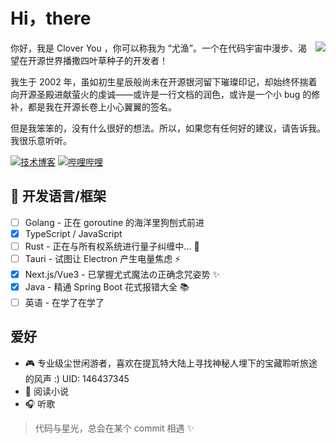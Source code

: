 # Hi，there

<img align="right" src="https://github-readme-stats.vercel.app/api?username=Clover-You">

你好，我是 Clover You ，你可以称我为 “尤渔”。一个在代码宇宙中漫步、渴望在开源世界播撒四叶草种子的开发者！

我生于 2002 年，虽如初生星辰般尚未在开源银河留下璀璨印记，却始终怀揣着向开源圣殿进献萤火的虔诚——或许是一行文档的润色，或许是一个小 bug 的修补，都是我在开源长卷上小心翼翼的签名。

但是我笨笨的，没有什么很好的想法。所以，如果您有任何好的建议，请告诉我。我很乐意听听。

[![技术博客](https://img.shields.io/badge/Blog-ctong.top-FFA500)](http://www.ctong.top) [![哔哩哔哩](https://img.shields.io/badge/BiLiBiLi-348402900-FB7299)](https://space.bilibili.com/348402900)

## 💬  开发语言/框架

- [ ] Golang - 正在 goroutine 的海洋里狗刨式前进
- [x] TypeScript / JavaScript
- [ ] Rust - 正在与所有权系统进行量子纠缠中... 🤯
- [ ] Tauri - 试图让 Electron 产生电量焦虑 ⚡
- [x] Next.js/Vue3 - 已掌握尤式魔法の正确念咒姿势 ✨
- [x] Java - 精通 Spring Boot 花式报错大全 📚
- [ ] 英语 - 在学了在学了

## 爱好

- 🎮 专业级尘世闲游者，喜欢在提瓦特大陆上寻找神秘人埋下的宝藏聆听旅途的风声 :)
  UID: 146437345
- 📖 阅读小说
- 🎧 听歌

> 代码与星光，总会在某个 commit 相遇 ✨
